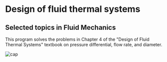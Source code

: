 # Design of fluid thermal systems 

## Selected topics in Fluid Mechanics

This program solves the problems in Chapter 4 of the "Design of Fluid Thermal Systems" textbook on pressure differential, flow rate, and diameter.

![cap](https://user-images.githubusercontent.com/73675549/142165716-cea5a818-195b-4ba0-9681-c45f49611007.PNG)

